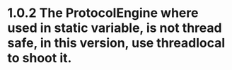 # 1.0.2 The ProtocolEngine where used in static variable, is not thread safe, in this version, use threadlocal to shoot it.
